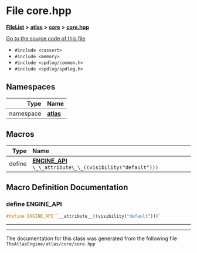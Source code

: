 

# File core.hpp



[**FileList**](files.md) **>** [**atlas**](dir_1e6ffef027cfcf7ded3287660b505c9f.md) **>** [**core**](dir_ab5f97e7ae27ba905c508150b2df25d1.md) **>** [**core.hpp**](core_8hpp.md)

[Go to the source code of this file](core_8hpp_source.md)



* `#include <cassert>`
* `#include <memory>`
* `#include <spdlog/common.h>`
* `#include <spdlog/spdlog.h>`













## Namespaces

| Type | Name |
| ---: | :--- |
| namespace | [**atlas**](namespaceatlas.md) <br> |



















































## Macros

| Type | Name |
| ---: | :--- |
| define  | [**ENGINE\_API**](core_8hpp.md#define-engine_api)  `\_\_attribute\_\_((visibility("default")))`<br> |

## Macro Definition Documentation





### define ENGINE\_API 

```C++
#define ENGINE_API `__attribute__((visibility("default")))`
```




<hr>

------------------------------
The documentation for this class was generated from the following file `TheAtlasEngine/atlas/core/core.hpp`

